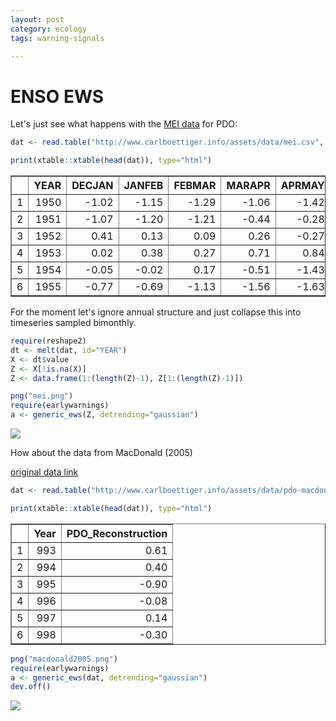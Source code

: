 ```yaml
---
layout: post
category: ecology
tags: warning-signals

---
```






ENSO EWS
========================================================

Let's just see what happens with the [MEI data](http://www.esrl.noaa.gov/psd/enso/mei/) for PDO:


```r
dat <- read.table("http://www.carlboettiger.info/assets/data/mei.csv", header=TRUE)
```



```r
print(xtable::xtable(head(dat)), type="html")
```

<!-- html table generated in R 2.15.2 by xtable 1.7-0 package -->
<!-- Mon Dec 17 15:31:58 2012 -->
<TABLE border=1>
<TR> <TH>  </TH> <TH> YEAR </TH> <TH> DECJAN </TH> <TH> JANFEB </TH> <TH> FEBMAR </TH> <TH> MARAPR </TH> <TH> APRMAY </TH> <TH> MAYJUN </TH> <TH> JUNJUL </TH> <TH> JULAUG </TH> <TH> AUGSEP </TH> <TH> SEPOCT </TH> <TH> OCTNOV </TH> <TH> NOVDEC </TH>  </TR>
  <TR> <TD align="right"> 1 </TD> <TD align="right"> 1950 </TD> <TD align="right"> -1.02 </TD> <TD align="right"> -1.15 </TD> <TD align="right"> -1.29 </TD> <TD align="right"> -1.06 </TD> <TD align="right"> -1.42 </TD> <TD align="right"> -1.37 </TD> <TD align="right"> -1.33 </TD> <TD align="right"> -1.06 </TD> <TD align="right"> -0.58 </TD> <TD align="right"> -0.40 </TD> <TD align="right"> -1.15 </TD> <TD align="right"> -1.25 </TD> </TR>
  <TR> <TD align="right"> 2 </TD> <TD align="right"> 1951 </TD> <TD align="right"> -1.07 </TD> <TD align="right"> -1.20 </TD> <TD align="right"> -1.21 </TD> <TD align="right"> -0.44 </TD> <TD align="right"> -0.28 </TD> <TD align="right"> 0.46 </TD> <TD align="right"> 0.74 </TD> <TD align="right"> 0.85 </TD> <TD align="right"> 0.77 </TD> <TD align="right"> 0.75 </TD> <TD align="right"> 0.73 </TD> <TD align="right"> 0.47 </TD> </TR>
  <TR> <TD align="right"> 3 </TD> <TD align="right"> 1952 </TD> <TD align="right"> 0.41 </TD> <TD align="right"> 0.13 </TD> <TD align="right"> 0.09 </TD> <TD align="right"> 0.26 </TD> <TD align="right"> -0.27 </TD> <TD align="right"> -0.64 </TD> <TD align="right"> -0.24 </TD> <TD align="right"> -0.16 </TD> <TD align="right"> 0.36 </TD> <TD align="right"> 0.31 </TD> <TD align="right"> -0.34 </TD> <TD align="right"> -0.12 </TD> </TR>
  <TR> <TD align="right"> 4 </TD> <TD align="right"> 1953 </TD> <TD align="right"> 0.02 </TD> <TD align="right"> 0.38 </TD> <TD align="right"> 0.27 </TD> <TD align="right"> 0.71 </TD> <TD align="right"> 0.84 </TD> <TD align="right"> 0.25 </TD> <TD align="right"> 0.42 </TD> <TD align="right"> 0.25 </TD> <TD align="right"> 0.52 </TD> <TD align="right"> 0.09 </TD> <TD align="right"> 0.05 </TD> <TD align="right"> 0.31 </TD> </TR>
  <TR> <TD align="right"> 5 </TD> <TD align="right"> 1954 </TD> <TD align="right"> -0.05 </TD> <TD align="right"> -0.02 </TD> <TD align="right"> 0.17 </TD> <TD align="right"> -0.51 </TD> <TD align="right"> -1.43 </TD> <TD align="right"> -1.59 </TD> <TD align="right"> -1.40 </TD> <TD align="right"> -1.47 </TD> <TD align="right"> -1.16 </TD> <TD align="right"> -1.37 </TD> <TD align="right"> -1.15 </TD> <TD align="right"> -1.11 </TD> </TR>
  <TR> <TD align="right"> 6 </TD> <TD align="right"> 1955 </TD> <TD align="right"> -0.77 </TD> <TD align="right"> -0.69 </TD> <TD align="right"> -1.13 </TD> <TD align="right"> -1.56 </TD> <TD align="right"> -1.63 </TD> <TD align="right"> -2.29 </TD> <TD align="right"> -1.93 </TD> <TD align="right"> -2.04 </TD> <TD align="right"> -1.82 </TD> <TD align="right"> -1.75 </TD> <TD align="right"> -1.83 </TD> <TD align="right"> -1.86 </TD> </TR>
   </TABLE>


For the moment let's ignore annual structure and just collapse this into timeseries sampled bimonthly.  


```r
require(reshape2)
dt <- melt(dat, id="YEAR")
X <- dt$value
Z <- X[!is.na(X)]
Z <- data.frame(1:(length(Z)-1), Z[1:(length(Z)-1)])
```



```r
png("mei.png")
require(earlywarnings)
a <- generic_ews(Z, detrending="gaussian")
```




![](http://www.carlboettiger.info/assets/figures/2012-12-18-6c85b56d2c-mei2012.png)

How about the data from MacDonald (2005)

[original data link](ftp://ftp.ncdc.noaa.gov/pub/data/paleo/treering/reconstructions/pdo-macdonald2005.txt)


```r
dat <- read.table("http://www.carlboettiger.info/assets/data/pdo-macdonald2005.csv", header=TRUE)
```


```r
print(xtable::xtable(head(dat)), type="html")
```

<!-- html table generated in R 2.15.2 by xtable 1.7-0 package -->
<!-- Tue Dec 18 17:51:38 2012 -->
<TABLE border=1>
<TR> <TH>  </TH> <TH> Year </TH> <TH> PDO_Reconstruction </TH>  </TR>
  <TR> <TD align="right"> 1 </TD> <TD align="right"> 993 </TD> <TD align="right"> 0.61 </TD> </TR>
  <TR> <TD align="right"> 2 </TD> <TD align="right"> 994 </TD> <TD align="right"> 0.40 </TD> </TR>
  <TR> <TD align="right"> 3 </TD> <TD align="right"> 995 </TD> <TD align="right"> -0.90 </TD> </TR>
  <TR> <TD align="right"> 4 </TD> <TD align="right"> 996 </TD> <TD align="right"> -0.08 </TD> </TR>
  <TR> <TD align="right"> 5 </TD> <TD align="right"> 997 </TD> <TD align="right"> 0.14 </TD> </TR>
  <TR> <TD align="right"> 6 </TD> <TD align="right"> 998 </TD> <TD align="right"> -0.30 </TD> </TR>
   </TABLE>



```r
png("macdonald2005.png")
require(earlywarnings)
a <- generic_ews(dat, detrending="gaussian")
dev.off()
```


![](http://www.carlboettiger.info/assets/figures/2012-12-18-6c85b56d2c-pdo-macdonald2005.png)

